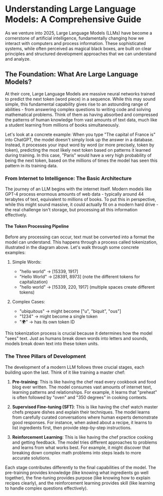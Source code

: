 # Understanding Large Language Models: A Comprehensive Guide

As we venture into 2025, Large Language Models (LLMs) have become a cornerstone of artificial intelligence, fundamentally changing how we interact with computers and process information. These sophisticated systems, while often perceived as magical black boxes, are built on clear principles and structured development approaches that we can understand and analyze.

## The Foundation: What Are Large Language Models?

At their core, Large Language Models are massive neural networks trained to predict the next token (word piece) in a sequence. While this may sound simple, this fundamental capability gives rise to an astounding range of abilities - from answering complex questions to writing code and solving mathematical problems. Think of them as having absorbed and compressed the patterns of human knowledge from vast amounts of text data, much like a student learning from millions of books simultaneously.

Let's look at a concrete example: When you type "The capital of France is" into ChatGPT, the model doesn't simply look up the answer in a database. Instead, it processes your input word by word (or more precisely, token by token), predicting the most likely next token based on patterns it learned during training. In this case, "Paris" would have a very high probability of being the next token, based on the millions of times the model has seen this pattern in its training data.

### From Internet to Intelligence: The Basic Architecture

The journey of an LLM begins with the internet itself. Modern models like GPT-4 process enormous amounts of web data - typically around 44 terabytes of text, equivalent to millions of books. To put this in perspective, while this might sound massive, it could actually fit on a modern hard drive - the real challenge isn't storage, but processing all this information effectively.

#### The Token Processing Pipeline

Before any processing can occur, text must be converted into a format the model can understand. This happens through a process called tokenization, illustrated in the diagram above. Let's walk through some concrete examples:

1. Simple Words:
   - "hello world" → [15339, 1917]
   - "Hello World" → [28391, 8973] (note the different tokens for capitalization)
   - "hello  world" → [15339, 220, 1917] (multiple spaces create different tokens)

2. Complex Cases:
   - "ubiquitous" → might become ["u", "biquit", "ous"]
   - "1234" → might become a single token
   - "🌍" → has its own token ID

This tokenization process is crucial because it determines how the model "sees" text. Just as humans break down words into letters and sounds, models break down text into these token units.

### The Three Pillars of Development

The development of a modern LLM follows three crucial stages, each building upon the last. Think of it like training a master chef:

1. **Pre-training**: This is like having the chef read every cookbook and food blog ever written. The model consumes vast amounts of internet text, learning patterns and relationships. For example, it learns that "preheat" is often followed by "oven" and "350 degrees" in cooking contexts.

2. **Supervised Fine-tuning (SFT)**: This is like having the chef watch master chefs prepare dishes and explain their techniques. The model learns from carefully curated conversations where human experts demonstrate good responses. For instance, when asked about a recipe, it learns to list ingredients first, then provide step-by-step instructions.

3. **Reinforcement Learning**: This is like having the chef practice cooking and getting feedback. The model tries different approaches to problems and learns from what works best. For example, it might discover that breaking down complex math problems into steps leads to more accurate solutions.

Each stage contributes differently to the final capabilities of the model. The pre-training provides knowledge (like knowing what ingredients go well together), the fine-tuning provides purpose (like knowing how to explain recipes clearly), and the reinforcement learning provides skill (like learning to handle complex questions effectively).
